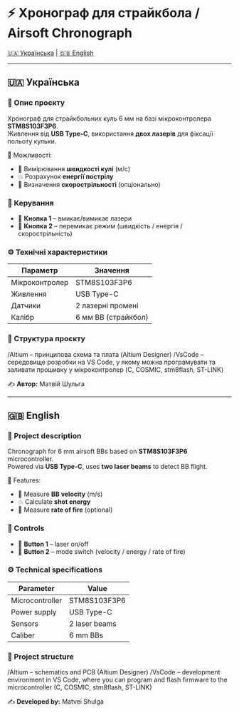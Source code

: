 # ⚡ Хронограф для страйкбола / Airsoft Chronograph

[🇺🇦 Українська](#-українська) | [🇬🇧 English](#-english)

---

## 🇺🇦 Українська

### 📌 Опис проєкту
Хронограф для страйкбольних куль 6 мм на базі мікроконтролера **STM8S103F3P6**.  
Живлення від **USB Type-C**, використання **двох лазерів** для фіксації польоту кульки.

🎯 Можливості:
- 📏 Вимірювання **швидкості кулі** (м/с)  
- 💥 Розрахунок **енергії пострілу**  
- 🔫 Визначення **скорострільності** (опціонально)

### 🔧 Керування
- 🔴 **Кнопка 1** – вмикає/вимикає лазери  
- 🔵 **Кнопка 2** – перемикає режим (швидкість / енергія / скорострільність)

### ⚙️ Технічні характеристики

| Параметр          | Значення |
|-------------------|----------|
| Мікроконтролер    | STM8S103F3P6 |
| Живлення          | USB Type-C |
| Датчики           | 2 лазерні промені |
| Калібр            | 6 мм BB (страйкбол) |

### 📂 Структура проєкту

/Altium – принципова схема та плата (Altium Designer)
/VsCode – середовище розробки на VS Code, у якому можна програмувати та 
заливати прошивку у мікроконтролер (C, COSMIC, stm8flash, ST-LINK)


✍️ **Автор:** Матвій Шульга

---

## 🇬🇧 English

### 📌 Project description
Chronograph for 6 mm airsoft BBs based on **STM8S103F3P6** microcontroller.  
Powered via **USB Type-C**, uses **two laser beams** to detect BB flight.

🎯 Features:
- 📏 Measure **BB velocity** (m/s)  
- 💥 Calculate **shot energy**  
- 🔫 Measure **rate of fire** (optional)

### 🔧 Controls
- 🔴 **Button 1** – laser on/off  
- 🔵 **Button 2** – mode switch (velocity / energy / rate of fire)

### ⚙️ Technical specifications

| Parameter         | Value |
|-------------------|-------|
| Microcontroller   | STM8S103F3P6 |
| Power supply      | USB Type-C |
| Sensors           | 2 laser beams |
| Caliber           | 6 mm BBs |

### 📂 Project structure


/Altium – schematics and PCB (Altium Designer)
/VsCode – development environment in VS Code, where you can program and 
flash firmware to the microcontroller (C, COSMIC, stm8flash, ST-LINK)


✍️ **Developed by:** Matvei Shulga

